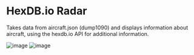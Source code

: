 # HexDB.io Radar

Takes data from aircraft.json (dump1090) and displays information about aircraft, using the hexdb.io API for additional information. 

![image](https://github.com/user-attachments/assets/be54c299-e309-4bbb-a196-a3d81f9728bc)
![image](https://github.com/user-attachments/assets/271f8077-8fad-47ef-bce5-059f16d1625f)

